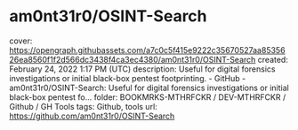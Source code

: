 # am0nt31r0/OSINT-Search

cover: https://opengraph.githubassets.com/a7c0c5f415e9222c35670527aa8535626ea8560f1f2d566dc3438f4ca3ec4380/am0nt31r0/OSINT-Search
created: February 24, 2022 1:17 PM (UTC)
description: Useful for digital forensics investigations or initial black-box pentest footprinting. - GitHub - am0nt31r0/OSINT-Search: Useful for digital forensics investigations or initial black-box pentest fo...
folder: BOOKMRKS-MTHRFCKR / DEV-MTHRFCKR / Github / GH Tools
tags: Github, tools
url: https://github.com/am0nt31r0/OSINT-Search